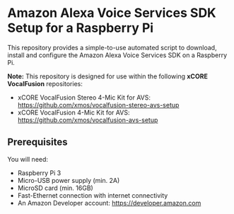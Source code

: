 # Amazon Alexa Voice Services SDK Setup for a Raspberry Pi

This repository provides a simple-to-use automated script to download, install and configure the Amazon Alexa Voice Services SDK on a Raspberry Pi.

**Note:** This repository is designed for use within the following **xCORE VocalFusion** repositories:
- xCORE VocalFusion Stereo 4-Mic Kit for AVS: https://github.com/xmos/vocalfusion-stereo-avs-setup
- xCORE VocalFusion 4-Mic Kit for AVS: https://github.com/xmos/vocalfusion-avs-setup

## Prerequisites
You will need:

- Raspberry Pi 3
- Micro-USB power supply (min. 2A)
- MicroSD card (min. 16GB)
- Fast-Ethernet connection with internet connectivity
- An Amazon Developer account: https://developer.amazon.com
